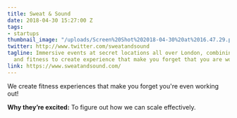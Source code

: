 ```yaml
---
title: Sweat & Sound
date: 2018-04-30 15:27:00 Z
tags:
- startups
thumbnail_image: "/uploads/Screen%20Shot%202018-04-30%20at%2016.47.29.png"
twitter: http://www.twitter.com/sweatandsound
tagline: Immersive events at secret locations all over London, combining live music
  and fitness to create experience that make you forget that you are working out
link: https://www.sweatandsound.com/
---
```


We create fitness experiences that make you forget you're even working out! 

**Why they’re excited:** To figure out how we can scale effectively.